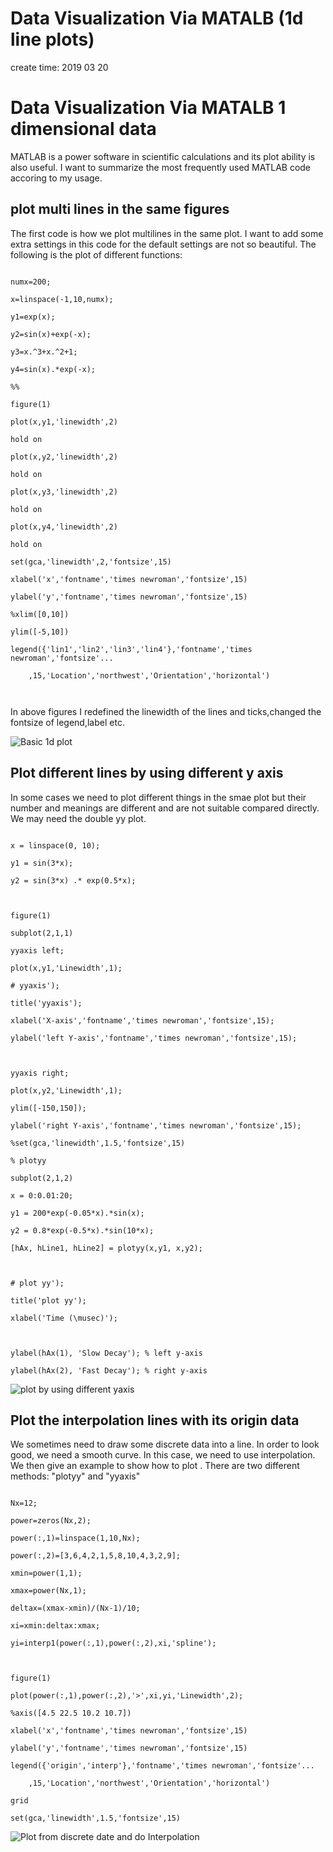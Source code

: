 # Data Visualization Via MATALB (1d line plots)



create time: 2019 03 20



# Data Visualization Via MATALB 1 dimensional data



MATLAB is a power software in scientific calculations and its plot ability is also useful. I want to summarize the most frequently used MATLAB code accoring to my usage.



## plot multi lines in the same figures



The first code is how we plot multilines in the same plot. I want to add some extra settings in this code for the default settings are not so beautiful. The following is the plot of different functions:



```

numx=200;

x=linspace(-1,10,numx);

y1=exp(x);

y2=sin(x)+exp(-x);

y3=x.^3+x.^2+1;

y4=sin(x).*exp(-x);

%%

figure(1)

plot(x,y1,'linewidth',2)

hold on

plot(x,y2,'linewidth',2)

hold on

plot(x,y3,'linewidth',2)

hold on

plot(x,y4,'linewidth',2)

hold on

set(gca,'linewidth',2,'fontsize',15)

xlabel('x','fontname','times newroman','fontsize',15)

ylabel('y','fontname','times newroman','fontsize',15)

%xlim([0,10])

ylim([-5,10])

legend({'lin1','lin2','lin3','lin4'},'fontname','times newroman','fontsize'...

    ,15,'Location','northwest','Orientation','horizontal')



```

In above figures I redefined the linewidth of the lines and ticks,changed the fontsize of legend,label etc.

![Basic 1d plot](https://raw.githubusercontent.com/knifelees3/my_pictures/master/20190406_MATLAB_PLOT/example_01_1d.png)



## Plot different lines by using different y axis

In some cases we need to plot different things in the smae plot but their number and meanings are different and are not suitable compared directly. We may need the double yy plot.

```

x = linspace(0, 10);

y1 = sin(3*x);

y2 = sin(3*x) .* exp(0.5*x);



figure(1)

subplot(2,1,1)

yyaxis left;

plot(x,y1,'Linewidth',1);

# yyaxis');

title('yyaxis');

xlabel('X-axis','fontname','times newroman','fontsize',15);

ylabel('left Y-axis','fontname','times newroman','fontsize',15);



yyaxis right;

plot(x,y2,'Linewidth',1);

ylim([-150,150]); 

ylabel('right Y-axis','fontname','times newroman','fontsize',15); 

%set(gca,'linewidth',1.5,'fontsize',15)

% plotyy

subplot(2,1,2)

x = 0:0.01:20;

y1 = 200*exp(-0.05*x).*sin(x);

y2 = 0.8*exp(-0.5*x).*sin(10*x);

[hAx, hLine1, hLine2] = plotyy(x,y1, x,y2);



# plot yy');

title('plot yy');

xlabel('Time (\musec)');



ylabel(hAx(1), 'Slow Decay'); % left y-axis

ylabel(hAx(2), 'Fast Decay'); % right y-axis

```

![plot by using different yaxis](https://raw.githubusercontent.com/knifelees3/my_pictures/master/20190406_MATLAB_PLOT/example_02_1d.png)



## Plot the interpolation lines with its origin data

We sometimes need to draw some discrete data into a line. In order to look good, we need a smooth curve. In this case, we need to use interpolation. We then give an example to show how to plot . There are two different methods: "plotyy" and "yyaxis"

```

Nx=12;

power=zeros(Nx,2);

power(:,1)=linspace(1,10,Nx);

power(:,2)=[3,6,4,2,1,5,8,10,4,3,2,9];

xmin=power(1,1);

xmax=power(Nx,1);

deltax=(xmax-xmin)/(Nx-1)/10;

xi=xmin:deltax:xmax;

yi=interp1(power(:,1),power(:,2),xi,'spline');



figure(1)

plot(power(:,1),power(:,2),'>',xi,yi,'Linewidth',2);

%axis([4.5 22.5 10.2 10.7])

xlabel('x','fontname','times newroman','fontsize',15)

ylabel('y','fontname','times newroman','fontsize',15)

legend({'origin','interp'},'fontname','times newroman','fontsize'...

    ,15,'Location','northwest','Orientation','horizontal')

grid

set(gca,'linewidth',1.5,'fontsize',15)

```

![Plot from discrete date and do Interpolation](https://raw.githubusercontent.com/knifelees3/my_pictures/master/20190406_MATLAB_PLOT/example_03_1d.png)







